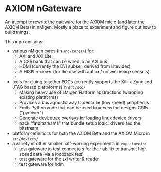 # AXIOM nGateware
An attempt to rewrite the gateware for the AXIOM micro (and later the AXIOM Beta) in nMigen.
Mostly a place to experiment and figure out how to build things. 

This repo contains:

* various nMigen cores (in `src/cores/`) for:
    * AXI and AXI Lite
    * A CSR bank that can be wired to an AXI bus
    * HDMI (currently the DVI subset; derived from Litevideo)
    * A HISPI reciever (for the use with aptina / onsemi image sensors)
    * ...
* tools for gluing together SOCs (currently supports the Xilinx Zynq and JTAG based plattoforms) in `src/soc/`
    * Making heavy use of nMigen Platform abstractions (wrapping existing plattforms)
    * Provides a bus agnostic way to describe (low speed) peripherals
    * Emits Python code that can be used to access the designs CSRs ("pydriver")
    * Generate devicetree overlays for loading linux device drivers
    * pack "fatbitstreams" that bundle setup logic, drivers and the bitstream
* platform definitions for both the AXIOM Beta and the AXIOM Micro in `src/devices/`
* a variety of other smaller half-working experiments in `experiments/`
    * test gateware to test connectors for their ability to transmit high speed data (via a loopback test)
    * test gateware for the axi writer & reader
    * test gateware for hdmi
 